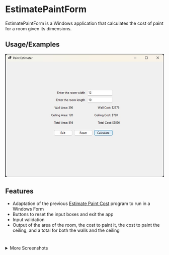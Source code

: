 # EstimatePaintForm

EstimatePaintForm is a Windows application that calculates the cost of paint for a room given its dimensions.

## Usage/Examples

![App Screenshot](files/EstimatePaintForm.jpg)

## Features
- Adaptation of the previous [Estimate Paint Cost](EstimatePaintCost) program to run in a Windows Form
- Buttons to reset the input boxes and exit the app
- Input validation
- Output of the area of the room, the cost to paint it, the cost to paint the ceiling, and a total for both the walls and the ceiling

#

<details>
 <summary>More Screenshots</summary>
 
![App Screenshot](files/InputTesting.jpg)

 </details>
